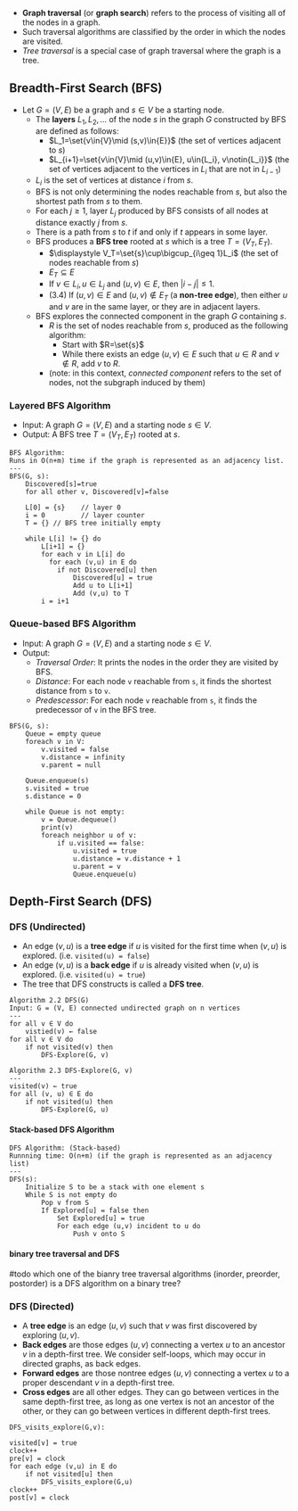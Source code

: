 - **Graph traversal** (or **graph search**) refers to the process of visiting all of the nodes in a graph.
- Such traversal algorithms are classified by the order in which the nodes are visited.
- _Tree traversal_ is a special case of graph traversal where the graph is a tree.

## Breadth-First Search (BFS)


- Let $G=(V,E)$ be a graph and $s\in{V}$ be a starting node.
	- The **layers** $L_1,L_2,\ldots$ of the node $s$ in the graph $G$ constructed by BFS are defined as follows:
		- $L_1=\set{v\in{V}\mid (s,v)\in{E}}$ (the set of vertices adjacent to $s$)
		- $L_{i+1}=\set{v\in{V}\mid (u,v)\in{E}, u\in{L_i}, v\notin{L_i}}$ (the set of vertices adjacent to the vertices in $L_i$ that are not in $L_{i-1}$)
	- $L_i$ is the set of vertices at distance $i$ from $s$.
	- BFS is not only determining the nodes reachable from $s$, but also the shortest path from $s$ to them.
	- For each $j\geq 1$, layer $L_j$ produced by BFS consists of all nodes at distance exactly $j$ from $s$. 
	- There is a path from $s$ to $t$ if and only if $t$ appears in some layer.
	- BFS produces a **BFS tree** rooted at $s$ which is a tree $T=(V_T,E_T)$.
		- $\displaystyle V_T=\set{s}\cup\bigcup_{i\geq 1}L_i$ (the set of nodes reachable from $s$)
		- $E_T\subseteq E$ 
		- If $v\in{L_i}, u\in{L_{j}}$ and $(u,v)\in{E}$, then $|i-j|\leq 1$.
		- (3.4) If $(u,v)\in{E}$ and $(u,v)\notin{E_T}$ (a **non-tree edge**), then either $u$ and $v$ are in the same layer, or they are in adjacent layers.
	- BFS explores the connected component in the graph $G$ containing $s$.
		- $R$ is the set of nodes reachable from $s$, produced as the following algorithm:
			- Start with $R=\set{s}$
			- While there exists an edge $(u,v)\in{E}$ such that $u\in{R}$ and $v\notin{R}$, add $v$ to $R$.
		- (note: in this context, _connected component_ refers to the set of nodes, not the subgraph induced by them)

### Layered BFS Algorithm

- Input: A graph $G=(V,E)$ and a starting node $s\in{V}$.
- Output: A BFS tree $T=(V_T,E_T)$ rooted at $s$.

```
BFS Algorithm:
Runs in O(n+m) time if the graph is represented as an adjacency list.
---
BFS(G, s):
	Discovered[s]=true 
	for all other v, Discovered[v]=false
	
	L[0] = {s}    // layer 0
	i = 0         // layer counter
	T = {} // BFS tree initially empty
	
	while L[i] != {} do
	    L[i+1] = {}
	    for each v in L[i] do
	      for each (v,u) in E do
	        if not Discovered[u] then
		        Discovered[u] = true
				Add u to L[i+1]
				Add (v,u) to T
		i = i+1
```

### Queue-based BFS Algorithm

- Input: A graph $G=(V,E)$ and a starting node $s\in{V}$.
- Output:
	- _Traversal Order_: It prints the nodes in the order they are visited by BFS.
	- _Distance_: For each node `v` reachable from `s`, it finds the shortest distance from `s` to `v`.
	- _Predescessor_: For each node `v` reachable from `s`, it finds the predecessor of `v` in the BFS tree.


```
BFS(G, s):
    Queue = empty queue
    foreach v in V:
        v.visited = false
        v.distance = infinity
        v.parent = null
    
    Queue.enqueue(s)
    s.visited = true
    s.distance = 0

    while Queue is not empty:
        v = Queue.dequeue()
		print(v)
        foreach neighbor u of v:
            if u.visited == false:
                u.visited = true
                u.distance = v.distance + 1
                u.parent = v
                Queue.enqueue(u)
```

## Depth-First Search (DFS)

### DFS (Undirected)

- An edge $(v,u)$ is a **tree edge** if $u$ is visited for the first time when $(v,u)$ is explored. (i.e. `visited(u) = false`)
- An edge $(v,u)$ is a **back edge** if $u$ is already visited when $(v,u)$ is explored. (i.e. `visited(u) = true`)
- The tree that DFS constructs is called a **DFS tree**.


```Algorithm
Algorithm 2.2 DFS(G)
Input: G = (V, E) connected undirected graph on n vertices
---
for all v ∈ V do
	vistied(v) ← false
for all v ∈ V do
	if not visited(v) then
		DFS-Explore(G, v)
```

```Algorithm
Algorithm 2.3 DFS-Explore(G, v)
---
visited(v) ← true
for all (v, u) ∈ E do
	if not visited(u) then
		DFS-Explore(G, u)
```

#### Stack-based DFS Algorithm

```
DFS Algorithm: (Stack-based)
Runnning time: O(n+m) (if the graph is represented as an adjacency list)
---
DFS(s):
	Initialize S to be a stack with one element s
	While S is not empty do
	    Pop v from S
	    If Explored[u] = false then 
		    Set Explored[u] = true
			For each edge (u,v) incident to u do
			    Push v onto S
```

#### binary tree traversal and DFS

#todo which one of the bianry tree traversal algorithms (inorder, preorder, postorder) is a DFS algorithm on a binary tree?


### DFS (Directed)



- A **tree edge** is an edge $(u,v)$ such that $v$ was first discovered by exploring $(u,v)$.
- **Back edges** are those edges $(u,v)$ connecting a vertex $u$ to an ancestor $v$ in a depth-first tree. We consider self-loops, which may occur in directed graphs, as back edges.
- **Forward edges** are those nontree edges $(u,v)$ connecting a vertex $u$ to a proper descendant $v$ in a depth-first tree.
- **Cross edges** are all other edges. They can go between vertices in the same depth-first tree, as long as one vertex is not an ancestor of the other, or they can go between vertices in different depth-first trees.

```
DFS_visits_explore(G,v):

visited[v] = true
clock++
pre[v] = clock
for each edge (v,u) in E do 
	if not visited[u] then
	    DFS_visits_explore(G,u) 
clock++
post[v] = clock
```
